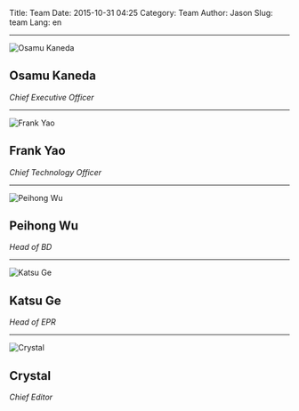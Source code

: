 Title: Team
Date: 2015-10-31 04:25
Category: Team
Author: Jason
Slug: team
Lang: en

----------------------------------------------

![](/images/placeholder.png "Osamu Kaneda")
## Osamu Kaneda
*Chief Executive Officer*

----------------------------------------------

![](/images/placeholder.png "Frank Yao")
## Frank Yao
*Chief Technology Officer*

----------------------------------------------

![](/images/placeholder.png "Peihong Wu")
## Peihong Wu
*Head of BD*

----------------------------------------------

![](/images/placeholder.png "Katsu Ge")
## Katsu Ge
*Head of EPR*

----------------------------------------------

![](/images/placeholder.png "Crystal")
## Crystal
*Chief Editor*